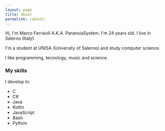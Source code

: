 ```yaml
---
layout: page
title: About
permalink: /about/
---
```


Hi, I'm Marco Ferraioli A.K.A. ParanoiaSystem.
I'm 24 years old. I live in Salerno (Italy).

I'm a student at UNISA (University of Salerno) and study computer science.

I like programming, tecnology, music and science.

### My skills
I develop in:

+ C
+ C#
+ Java
+ Kotlin
+ JavaScript
+ Bash
+ Python
